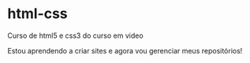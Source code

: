 # html-css
 Curso de html5 e css3 do curso em video

Estou aprendendo a criar sites e agora vou gerenciar meus repositórios!